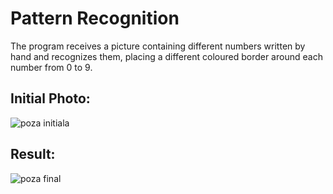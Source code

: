 # Pattern Recognition
The program receives a picture containing different numbers written by hand and recognizes them, placing a different coloured border around each number from 0 to 9.

## Initial Photo:

![poza initiala](https://user-images.githubusercontent.com/56414737/75374624-4d840f00-58d5-11ea-968d-0dc5b7b20fe3.jpg)

## Result:
![poza final](https://user-images.githubusercontent.com/56414737/75374699-6db3ce00-58d5-11ea-93a5-9e1ca7d8cacc.jpg)
